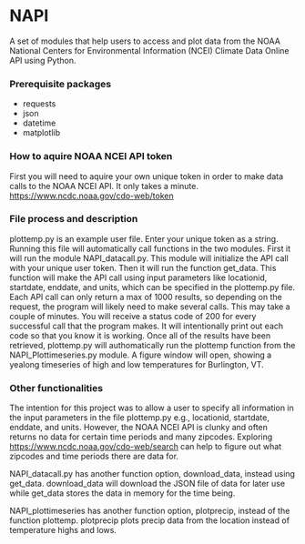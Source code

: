 # NAPI
A set of modules that help users to access and plot data from the NOAA National Centers for Environmental Information (NCEI) Climate Data Online API using Python.

### Prerequisite packages
- requests
- json
- datetime
- matplotlib

### How to aquire NOAA NCEI API token
First you will need to aquire your own unique token in order to make data calls to the NOAA NCEI API. It only takes a minute.
https://www.ncdc.noaa.gov/cdo-web/token

### File process and description
plottemp.py is an example user file. Enter your unique token as a string. Running this file will automatically call functions in the two modules. First it will run the module NAPI_datacall.py. This module will initialize the API call with your unique user token. Then it will run the function get_data. This function will make the API call using input parameters like locationid, startdate, enddate, and units, which can be specified in the plottemp.py file. Each API call can only return a max of 1000 results, so depending on the request, the program will likely need to make several calls. This may take a couple of minutes. You will receive a status code of 200 for every successful call that the program makes. It will intentionally print out each code so that you know it is working. Once all of the results have been retrieved, plottemp.py will authomatically run the plottemp function from the NAPI_Plottimeseries.py module. A figure window will open, showing a yealong timeseries of high and low temperatures for Burlington, VT.

### Other functionalities
The intention for this project was to allow a user to specify all information in the input parameters in the file plottemp.py e.g., locationid, startdate, enddate, and units. However, the NOAA NCEI API is clunky and often returns no data for certain time periods and many zipcodes. Exploring https://www.ncdc.noaa.gov/cdo-web/search can help to figure out what zipcodes and time periods there are data for.

NAPI_datacall.py has another function option, download_data, instead using get_data. download_data will download the JSON file of data for later use while get_data stores the data in memory for the time being.

NAPI_plottimeseries has another function option, plotprecip, instead of the function plottemp. plotprecip plots precip data from the location instead of temperature highs and lows.
